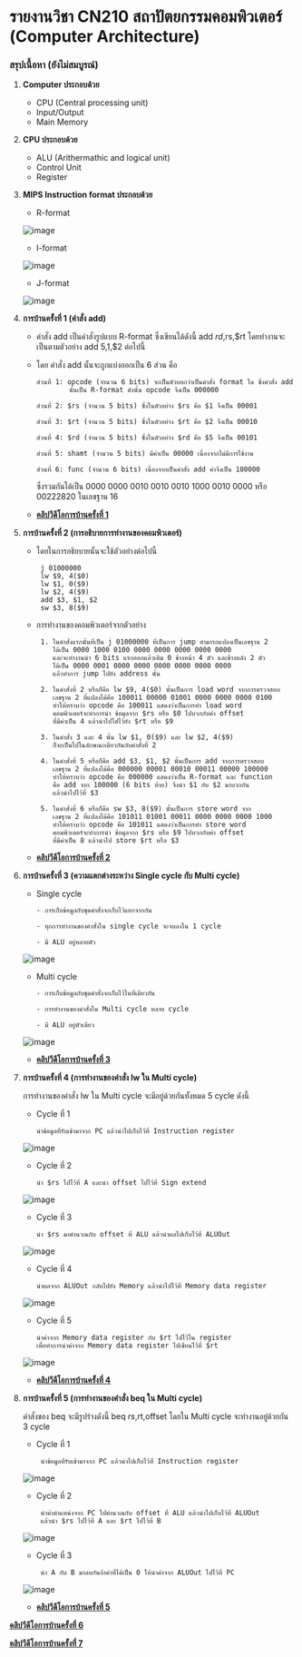 # รายงานวิชา CN210 สถาปัตยกรรมคอมพิวเตอร์ (Computer Architecture)

### สรุปเนื้อหา (ยังไม่สมบูรณ์)

1. **Computer ประกอบด้วย**
   * CPU (Central processing unit)
   * Input/Output
   * Main Memory
   
2. **CPU ประกอบด้วย**
    * ALU (Arithermathic and logical unit)
    * Control Unit
    * Register
    
3. **MIPS Instruction format ประกอบด้วย**
    * R-format
    
    ![image](rmat.PNG)
    
    * I-format
    
    ![image](imat.PNG)
    
    * J-format
    
    ![image](jmat.PNG)
    
4. **การบ้านครั้งที่ 1 (คำสั่ง add)**
    * คำสั่ง add เป็นคำสั่งรูปแบบ R-format ซึ่งเขียนได้ดังนี้ add $rd,$rs,$rt โดยทำงานจะเป็นตามตัวอย่าง add $5,$1,$2 ต่อไปนี้
    * โดย คำสั่ง add นั้นจะถูกแบ่งออกเป็น 6 ส่วน คือ
        
          ส่วนที่ 1: opcode (จำนวน 6 bits) จะเป็นตัวบอกว่าเป็นคำสั่ง format ใด ซึ่งคำสั่ง add 
                  นั้นเป็น R-format ดังนั้น opcode จึงเป็น 000000
             
          ส่วนที่ 2: $rs (จำนวน 5 bits) ซึ่งในตัวอย่าง $rs คือ $1 จึงเป็น 00001 
          
          ส่วนที่ 3: $rt (จำนวน 5 bits) ซึ่งในตัวอย่าง $rt คือ $2 จึงเป็น 00010 
          
          ส่วนที่ 4: $rd (จำนวน 5 bits) ซึ่งในตัวอย่าง $rd คือ $5 จึงเป็น 00101  
          
          ส่วนที่ 5: shamt (จำนวน 5 bits) มีค่าเป็น 00000 เนื่องจากไม่มีการใช้งาน
          
          ส่วนที่ 6: func (จำนวน 6 bits) เนื่องจากเป็นคำสั่ง add ค่าจึงเป็น 100000
        
       ซึ่งรวมกันได้เป็น 0000 0000 0010 0010 0010 1000 0010 0000 หรือ 00222820 ในเลขฐาน 16

    * [**คลิปวีดีโอการบ้านครั้งที่ 1**](https://youtu.be/Tj96dnA5ybM)

5. **การบ้านครั้งที่ 2 (การอธิบายการทำงานของคอมพิวเตอร์)**
    * โดยในการอธิยบายนั้นจะใช้ตัวอย่างต่อไปนี้
           
           j 01000000
           lw $9, 4($0)
           lw $1, 0($9)
           lw $2, 4($9)
           add $3, $1, $2
           sw $3, 8($9)
           
    * การทำงานของคอมพิวเตอร์จากตัวอย่าง
           
           1. ในคำสั่งแรกนั้นที่เป็น j 01000000 ที่เป็นการ jump สามารถแปลงเป็นเลขฐาน 2
              ได้เป็น 0000 1000 0100 0000 0000 0000 0000 0000
              และจะทำงานนำ 6 bits แรกออกแล้วเติม 0 ข้างหน้า 4 ตัว และข้างหลัง 2 ตัว
              ได้เป็น 0000 0001 0000 0000 0000 0000 0000 0000 
              แล้วทำการ jump ไปยัง address นั้น
              
           2. ในคำสั่งที่ 2 หรือก็คือ lw $9, 4($0) นั้นเป็นการ load word จากการตรวจสอบ
              เลขฐาน 2 ที่แปลงได้คือ 100011 00000 01001 0000 0000 0000 0100
              ทำให้ทราบว่า opcode คือ 100011 แสดงว่าเป็นการทำ load word
              คอมพิวเตอร์จะทำการนำ ข้อมุลจาก $rs หรือ $0 ไปบวกกับค่า offset
              ที่มีค่าเป็น 4 แล้วนำไปใส่ไว้ยัง $rt หรือ $9
              
           3. ในคำสั่ง 3 และ 4 นั้น lw $1, 0($9) และ lw $2, 4($9) 
              ก็จะเป็นไปในลักษณะเดียวกันกับคำสั่งที่ 2
             
           4. ในคำสั่งที่ 5 หรือก็คือ add $3, $1, $2 นั้นเป็นการ add จากการตรวจสอบ
              เลขฐาน 2 ที่แปลงได้คือ 000000 00001 00010 00011 00000 100000
              ทำให้ทราบว่า opcode คือ 000000 แสดงว่าเป็น R-format และ function
              คือ add จาก 100000 (6 bits ท้าย) จึงนำ $1 กับ $2 มาบวกกัน
              แล้วนำไปไว้ที่ $3
              
           5. ในคำสั่งที่ 6 หรือก็คือ sw $3, 8($9) นั้นเป็นการ store word จาก
              เลขฐาน 2 ที่แปลงได้คือ 101011 01001 00011 0000 0000 0000 1000
              ทำให้ทราบว่า opcode คือ 101011 แสดงว่าเป็นการทำ store word
              คอมพิวเตอร์จะทำการนำ ข้อมุลจาก $rs หรือ $9 ไปบวกกับค่า offset
              ที่มีค่าเป็น 8 แล้วนำไป store $rt หรือ $3
    
    * [**คลิปวีดีโอการบ้านครั้งที่ 2**](https://youtu.be/K7KxPubbLcY)

6. **การบ้านครั้งที่ 3 (ความแตกต่างระหว่าง Single cycle กับ Multi cycle)**
    * Single cycle
          
          - การเก็บข้อมูลกับชุดคำสั่งจะเก็บไว้แยกจากกัน
          
          - ทุกการทำงานของคำสั่งใน single cycle จะจบลงใน 1 cycle
          
          - มี ALU อยู่หลายตัว
          
    ![image](Single.PNG)
          
    * Multi cycle
          
          - การเก็บข้อมูลกับชุดคำสั่งจะเก็บไว้ในที่เดียวกัน
          
          - การทำงานของคำสั่งใน Multi cycle หลาย cycle
          
          - มี ALU อยู่ตัวเดียว
          
    ![image](Multi.PNG)
          
    * [**คลิปวีดีโอการบ้านครั้งที่ 3**](https://youtu.be/kSDwzSKG6SQ)
    
7. **การบ้านครั้งที่ 4 (การทำงานของคำสั่ง lw ใน Multi cycle)**
   
   การทำงานของคำสั่ง lw ใน Multi cycle จะมีอยู่ด้วยกันทั้งหมด 5 cycle ดังนี้
    * Cycle ที่ 1
          
          นำข้อมูลที่รับเข้ามาจาก PC แล้วนำไปเก็บไว้ที่ Instruction register
          
    ![image](lw_t1.png)
    * Cycle ที่ 2 
    
          นำ $rs ไปไว้ที่ A และนำ offset ไปไว้ที่ Sign extend
          
    ![image](lw_t2.png)
    * Cycle ที่ 3
    
          นำ $rs มาคำนวณกับ offset ที่ ALU แล้วนำผลไปเก็บไว้ที่ ALUOut
          
    ![image](lw_t3.png)
    * Cycle ที่ 4
    
          นำผลจาก ALUOut กลับไปยัง Memory แล้วนำไปไว้ที่ Memory data register
          
    ![image](lw_t4.png)
    * Cycle ที่ 5
    
          นำค่าจาก Memory data register กับ $rt ไปไว้ใน register 
          เพื่อทำการนำค่าจาก Memory data register ไปเขียนไว้ที่ $rt
          
    ![image](lw_t5.png)      
    
    * [**คลิปวีดีโอการบ้านครั้งที่ 4**](https://youtu.be/IfmJNEMieOw)
    
8. **การบ้านครั้งที่ 5 (การทำงานของคำสั่ง beq ใน Multi cycle)**

   คำสั่งของ beq จะมีรูปร่างดังนี้ beq $rs,$rt,offset โดยใน Multi cycle จะทำงานอยู่ด้วยกัน 3 cycle
   * Cycle ที่ 1
          
          นำข้อมูลที่รับเข้ามาจาก PC แล้วนำไปเก็บไว้ที่ Instruction register
          
   ![image](beq_t1.png)
   * Cycle ที่ 2
   
          นำค่าตำแหน่งจาก PC ไปคำนวณกับ offset ที่ ALU แล้วนำไปเก็บไว้ที่ ALUOut
          แล้วนำ $rs ไปไว้ที่ A และ $rt ไปไว้ที่ B
          
   ![image](beq_t2.png)
   * Cycle ที่ 3
   
          นำ A กับ B มาลบกันถ้าค่าที่ได้เป็น 0 ให้นำค่าจาก ALUOut ไปไว้ที่ PC
          
   ![image](beq_t3.png)
   
   * [**คลิปวีดีโอการบ้านครั้งที่ 5**](https://youtu.be/PX9spgevC18)

[**คลิปวีดีโอการบ้านครั้งที่ 6**](https://youtu.be/FJwCxofdXOI)

[**คลิปวีดีโอการบ้านครั้งที่ 7**](https://youtu.be/CLlpdwgUzqw)
